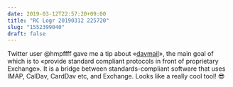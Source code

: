 ```yaml
---
date: 2019-03-12T22:57:20+09:00
title: "RC Logr 20190312 225720"
slug: "1552399040"
draft: false
---
```


Twitter user @hmpffff gave me a tip about «[davmail](http://davmail.sourceforge.net/)», the main goal of which is to «provide standard compliant protocols in front of proprietary Exchange». It is a bridge between standards-compliant software that uses IMAP, CalDav, CardDav etc, and Exchange. Looks like a really cool tool! 😎

